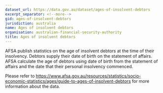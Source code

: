 ```yaml
---
dataset_url: https://data.gov.au/dataset/ages-of-insolvent-debtors
excerpt_separator: <!--more-->
gid: ages-of-insolvent-debtors
jurisdiction: australia
name: Ages of insolvent debtors
organisation: australian-financial-security-authority
title: Ages of insolvent debtors
---
```


AFSA publish statistics on the age of insolvent debtors at the time of their insolvency. Debtors supply their date of birth on the statement of affairs. AFSA calculate the age of debtors using date of birth from the statement of affairs and the date that their personal insolvency commenced.

<!--more-->

Please refer to https://www.afsa.gov.au/resources/statistics/socio-economic-statistics/ages/guide-to-ages-of-insolvent-debtors for more information about the data.